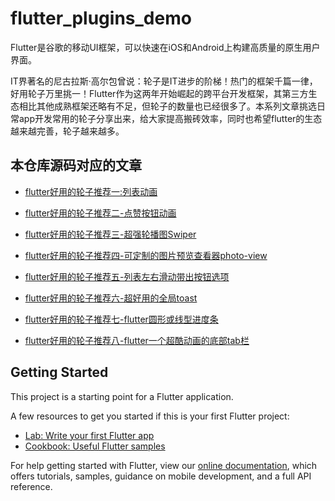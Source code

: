 # flutter_plugins_demo

Flutter是谷歌的移动UI框架，可以快速在iOS和Android上构建高质量的原生用户界面。

IT界著名的尼古拉斯·高尔包曾说：轮子是IT进步的阶梯！热门的框架千篇一律，好用轮子万里挑一！Flutter作为这两年开始崛起的跨平台开发框架，其第三方生态相比其他成熟框架还略有不足，但轮子的数量也已经很多了。本系列文章挑选日常app开发常用的轮子分享出来，给大家提高搬砖效率，同时也希望flutter的生态越来越完善，轮子越来越多。

## 本仓库源码对应的文章
- [flutter好用的轮子推荐一:列表动画](http://crazybaozi.gitee.io/xiaobaoz_blog/2019/10/26/flutter%E5%A5%BD%E7%94%A8%E7%9A%84%E8%BD%AE%E5%AD%90%E6%8E%A8%E8%8D%90%E4%B8%80-%E5%88%97%E8%A1%A8%E5%8A%A8%E7%94%BB/)

- [flutter好用的轮子推荐二-点赞按钮动画](http://crazybaozi.gitee.io/xiaobaoz_blog/2019/10/27/flutter%E5%A5%BD%E7%94%A8%E7%9A%84%E8%BD%AE%E5%AD%90%E6%8E%A8%E8%8D%90%E4%BA%8C-%E7%82%B9%E8%B5%9E%E6%8C%89%E9%92%AE%E5%8A%A8%E7%94%BB/)

- [flutter好用的轮子推荐三-超强轮播图Swiper](http://crazybaozi.gitee.io/xiaobaoz_blog/2019/10/28/flutter%E5%A5%BD%E7%94%A8%E7%9A%84%E8%BD%AE%E5%AD%90%E6%8E%A8%E8%8D%90%E4%B8%89-%E8%B6%85%E5%BC%BA%E8%BD%AE%E6%92%AD%E5%9B%BESwiper/)

- [flutter好用的轮子推荐四-可定制的图片预览查看器photo-view](http://crazybaozi.gitee.io/xiaobaoz_blog/2019/10/28/flutter%E5%A5%BD%E7%94%A8%E7%9A%84%E8%BD%AE%E5%AD%90%E6%8E%A8%E8%8D%90%E5%9B%9B-%E5%8F%AF%E5%AE%9A%E5%88%B6%E7%9A%84%E5%9B%BE%E7%89%87%E9%A2%84%E8%A7%88%E6%9F%A5%E7%9C%8B%E5%99%A8photo-view/)

- [flutter好用的轮子推荐五-列表左右滑动带出按钮选项](http://crazybaozi.gitee.io/xiaobaoz_blog/2019/10/29/flutter%E5%A5%BD%E7%94%A8%E7%9A%84%E8%BD%AE%E5%AD%90%E6%8E%A8%E8%8D%90%E4%BA%94-%E5%88%97%E8%A1%A8%E5%B7%A6%E5%8F%B3%E6%BB%91%E5%8A%A8%E5%B8%A6%E5%87%BA%E6%8C%89%E9%92%AE%E9%80%89%E9%A1%B9/)

- [flutter好用的轮子推荐六-超好用的全局toast](http://crazybaozi.gitee.io/xiaobaoz_blog/2019/10/31/flutter%E5%A5%BD%E7%94%A8%E7%9A%84%E8%BD%AE%E5%AD%90%E6%8E%A8%E8%8D%90%E5%85%AD-%E8%B6%85%E5%A5%BD%E7%94%A8%E7%9A%84%E5%85%A8%E5%B1%80toast/)

- [flutter好用的轮子推荐七-flutter圆形或线型进度条](http://crazybaozi.gitee.io/xiaobaoz_blog/2019/11/04/flutter%E5%A5%BD%E7%94%A8%E7%9A%84%E8%BD%AE%E5%AD%90%E6%8E%A8%E8%8D%90%E4%B8%83-flutter%E5%9C%86%E5%BD%A2%E6%88%96%E7%BA%BF%E5%9E%8B%E8%BF%9B%E5%BA%A6%E6%9D%A1/)

- [flutter好用的轮子推荐八-flutter一个超酷动画的底部tab栏](http://crazybaozi.gitee.io/xiaobaoz_blog/2019/11/04/flutter%E5%A5%BD%E7%94%A8%E7%9A%84%E8%BD%AE%E5%AD%90%E6%8E%A8%E8%8D%90%E5%85%AB-flutter%E4%B8%80%E4%B8%AA%E8%B6%85%E9%85%B7%E5%8A%A8%E7%94%BB%E7%9A%84%E5%BA%95%E9%83%A8tab%E6%A0%8F/)

## Getting Started

This project is a starting point for a Flutter application.

A few resources to get you started if this is your first Flutter project:

- [Lab: Write your first Flutter app](https://flutter.dev/docs/get-started/codelab)
- [Cookbook: Useful Flutter samples](https://flutter.dev/docs/cookbook)

For help getting started with Flutter, view our
[online documentation](https://flutter.dev/docs), which offers tutorials,
samples, guidance on mobile development, and a full API reference.
